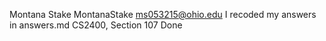 Montana Stake
MontanaStake
ms053215@ohio.edu
I recoded my answers in answers.md
CS2400, Section 107
Done